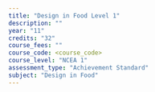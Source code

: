 ```yaml
---
title: "Design in Food Level 1"
description: ""
year: "11"
credits: "32"
course_fees: ""
course_code: <course_code>
course_level: "NCEA 1"
assessment_type: "Achievement Standard"
subject: "Design in Food"
---
```

